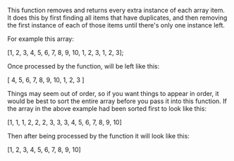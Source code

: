This function removes and returns every extra instance of each array item.
It does this by first finding all items that have duplicates, and then removing the 
first instance of each of those items until there's only one instance left.

For example this array:

 [1, 2, 3, 4, 5, 6, 7, 8, 9, 10, 1, 2, 3, 1, 2, 3];
 
 Once processed by the function, will be left like this:
 
 [ 4, 5, 6, 7, 8, 9, 10, 1, 2, 3 ]
 
 Things may seem out of order, so if you want things to appear in order, 
 it would be best to sort the entire array before you pass it into this 
 function.  If the array in the above example had been sorted first to 
 look like this:
 
 [1, 1, 1, 2, 2, 2, 3, 3, 3, 4, 5, 6, 7, 8, 9, 10]
 
 Then after being processed by the function it will look like this:
 
 [1, 2, 3, 4, 5, 6, 7, 8, 9, 10]